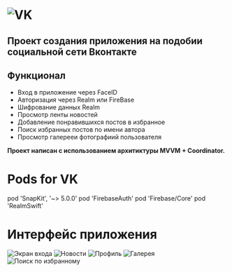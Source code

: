 # ![VK](./Assets.xcassets/logo.imageset/logo.png)
## Проект создания приложения на подобии социальной сети Вконтакте

## Функционал

- Вход в приложение через FaceID
- Авторизация через Realm или FireBase
- Шифрование данных Realm 
- Просмотр ленты новостей 
- Добавление понравившихся постов в избранное
- Поиск избранных постов по имени автора
- Просмотр галерееи фотографиий пользователя

**Проект написан с использованием архитиктуры MVVM + Coordinator.**

 # Pods for VK
  pod 'SnapKit', '~> 5.0.0'
  pod 'FirebaseAuth'
  pod 'Firebase/Core'
  pod 'RealmSwift'
  
# Интерфейс приложения

![Экран входа](./Assets.xcassets/loginScreen.imageset/loginScreen.png)
![Новости](./Assets.xcassets/feed.imageset/feed.png)
![Профиль](./Assets.xcassets/profile.imageset/profile.png)
![Галерея](./Assets.xcassets/photoGallery.imageset/photoGallery.png)
![Поиск по избранному](./Assets.xcassets/favoritesFilter.imageset/favoritesFilter.png)
